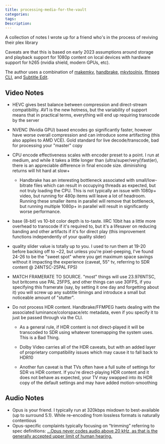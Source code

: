 ```yaml
---
title: processing-media-for-the-vault
categories:
tags:
Description: 
---
```


A collection of notes I wrote up for a friend who's in the process of reviving their plex library

<!-- more -->

Caveats are that this is based on early 2023 assumptions around storage and playback support for 1080p content on local devices with hardware support for h265 (nvidia shield, modern GPUs, etc).

The author uses a combination of [makemkv](https://www.makemkv.com/), [handbrake](https://github.com/HandBrake/HandBrake), [mkvtoolnix](https://mkvtoolnix.download/), [ffmpeg CLI](https://ffmpeg.org/), and [Subtitle Edit](https://github.com/SubtitleEdit/subtitleedit).

## Video Notes
* HEVC gives best balance between compression and direct-stream compatibility.  AV1 is the new hotness, but the variability of support means that in practical terms, everything will end up requiring transcode by the server 

* NVENC (Nvidia GPU) based encodes go significantly faster, however have worse overall compression and can introduce some artifacting (this also applies to AMD VCE). Gold standard for live decode/transcode, bad for processing your "master" copy 

* CPU encode effectiveness scales with encoder preset to a point. I run at medium, and while it takes a little longer than (ultra/super/very/)fast(er), there is an appreciable difference in final encode size. diminishing returns will hit hard at slow+ 

    * Handbrake has an interesting bottleneck associated with small/low-bitrate files which can result in occupying threads as expected, but not truly loading the CPU.  This is not typically an issue with 1080p+ video, but running for 480p items will leave a lot of headroom. Running these smaller items in parallel will remove that bottleneck, but running multiple 1080p+ in parallel will result in significantly worse performance.

* base (8-bit) vs 10-bit color depth is to-taste. IIRC 10bit has a little more overhead to transcode if it's required to, but it's a lifesaver on reducing banding and other artifacts if it's for direct play (this improvement functions independently of your quality slider) 

* quality slider value is totally up to you. I used to run them at 19-20 before backing off to ~22, but unless you're pixel-peeping, I've found 24-26 to be the "sweet spot" where you get maximum space savings without it impacting the experience (caveat, 55" tv, referring to SDR content @ 24NTSC-25PAL FPS) 

* MATCH FRAMERATE TO SOURCE. "most" things will use 23.976NTSC, but britcoms use PAL 25FPS, and other things can use 30FPS, if you specifying this framerate (say, by setting it one day and forgetting about it) you will screw up any subtitle timings and introduce a small but noticeable amount of "stutter".

* Do not process HDR content. Handbrake/FFMPEG haets dealing with the associated luminance/colorspace/etc metadata, even if you specify it to just be passed through via the CLI. 

  * As a general rule, if HDR content is not direct-played it will be transcoded to SDR using whatever tonemapping the system uses.  This is a Bad Thing.

  * Dolby Video carries all of the HDR caveats, but with an added layer of proprietary compatibility issues which may cause it to fall back to HDR10

  * Another fun caveat is that TVs often have a full suite of settings for SDR vs HDR content.  If you're direct-playing HDR content and it does not behave as expected, your TV may swapped into its HDR copy of the default settings and may have added motion-smoothing

## Audio Notes

* Opus is your friend. I typically run at 320kbps mixdown to best-available (up to surround 5.1). While re-encoding from lossless formats is naturally contentious 
* Opus-specific complaints typically focusing on “trimming” referring to spec definitions: […Opus never codes audio above 20 kHz, as that is the generally accepted upper limit of human hearing.](https://www.rfc-editor.org/rfc/rfc6716#section-2)